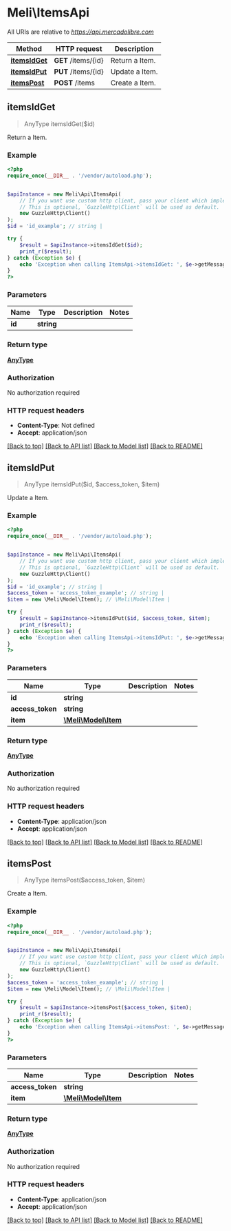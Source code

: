 # Meli\ItemsApi

All URIs are relative to *https://api.mercadolibre.com*

Method | HTTP request | Description
------------- | ------------- | -------------
[**itemsIdGet**](ItemsApi.md#itemsIdGet) | **GET** /items/{id} | Return a Item.
[**itemsIdPut**](ItemsApi.md#itemsIdPut) | **PUT** /items/{id} | Update a Item.
[**itemsPost**](ItemsApi.md#itemsPost) | **POST** /items | Create a Item.



## itemsIdGet

> AnyType itemsIdGet($id)

Return a Item.

### Example

```php
<?php
require_once(__DIR__ . '/vendor/autoload.php');


$apiInstance = new Meli\Api\ItemsApi(
    // If you want use custom http client, pass your client which implements `GuzzleHttp\ClientInterface`.
    // This is optional, `GuzzleHttp\Client` will be used as default.
    new GuzzleHttp\Client()
);
$id = 'id_example'; // string | 

try {
    $result = $apiInstance->itemsIdGet($id);
    print_r($result);
} catch (Exception $e) {
    echo 'Exception when calling ItemsApi->itemsIdGet: ', $e->getMessage(), PHP_EOL;
}
?>
```

### Parameters


Name | Type | Description  | Notes
------------- | ------------- | ------------- | -------------
 **id** | **string**|  |

### Return type

[**AnyType**](../Model/AnyType.md)

### Authorization

No authorization required

### HTTP request headers

- **Content-Type**: Not defined
- **Accept**: application/json

[[Back to top]](#) [[Back to API list]](../../README.md#documentation-for-api-endpoints)
[[Back to Model list]](../../README.md#documentation-for-models)
[[Back to README]](../../README.md)


## itemsIdPut

> AnyType itemsIdPut($id, $access_token, $item)

Update a Item.

### Example

```php
<?php
require_once(__DIR__ . '/vendor/autoload.php');


$apiInstance = new Meli\Api\ItemsApi(
    // If you want use custom http client, pass your client which implements `GuzzleHttp\ClientInterface`.
    // This is optional, `GuzzleHttp\Client` will be used as default.
    new GuzzleHttp\Client()
);
$id = 'id_example'; // string | 
$access_token = 'access_token_example'; // string | 
$item = new \Meli\Model\Item(); // \Meli\Model\Item | 

try {
    $result = $apiInstance->itemsIdPut($id, $access_token, $item);
    print_r($result);
} catch (Exception $e) {
    echo 'Exception when calling ItemsApi->itemsIdPut: ', $e->getMessage(), PHP_EOL;
}
?>
```

### Parameters


Name | Type | Description  | Notes
------------- | ------------- | ------------- | -------------
 **id** | **string**|  |
 **access_token** | **string**|  |
 **item** | [**\Meli\Model\Item**](../Model/Item.md)|  |

### Return type

[**AnyType**](../Model/AnyType.md)

### Authorization

No authorization required

### HTTP request headers

- **Content-Type**: application/json
- **Accept**: application/json

[[Back to top]](#) [[Back to API list]](../../README.md#documentation-for-api-endpoints)
[[Back to Model list]](../../README.md#documentation-for-models)
[[Back to README]](../../README.md)


## itemsPost

> AnyType itemsPost($access_token, $item)

Create a Item.

### Example

```php
<?php
require_once(__DIR__ . '/vendor/autoload.php');


$apiInstance = new Meli\Api\ItemsApi(
    // If you want use custom http client, pass your client which implements `GuzzleHttp\ClientInterface`.
    // This is optional, `GuzzleHttp\Client` will be used as default.
    new GuzzleHttp\Client()
);
$access_token = 'access_token_example'; // string | 
$item = new \Meli\Model\Item(); // \Meli\Model\Item | 

try {
    $result = $apiInstance->itemsPost($access_token, $item);
    print_r($result);
} catch (Exception $e) {
    echo 'Exception when calling ItemsApi->itemsPost: ', $e->getMessage(), PHP_EOL;
}
?>
```

### Parameters


Name | Type | Description  | Notes
------------- | ------------- | ------------- | -------------
 **access_token** | **string**|  |
 **item** | [**\Meli\Model\Item**](../Model/Item.md)|  |

### Return type

[**AnyType**](../Model/AnyType.md)

### Authorization

No authorization required

### HTTP request headers

- **Content-Type**: application/json
- **Accept**: application/json

[[Back to top]](#) [[Back to API list]](../../README.md#documentation-for-api-endpoints)
[[Back to Model list]](../../README.md#documentation-for-models)
[[Back to README]](../../README.md)

